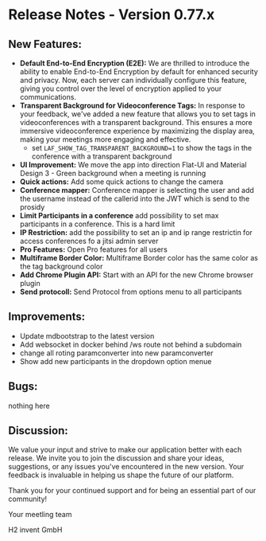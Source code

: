 # Release Notes - Version 0.77.x 

## New Features:
- **Default End-to-End Encryption (E2E):** We are thrilled to introduce the ability to enable End-to-End Encryption by default for enhanced security and privacy. Now, each server can individually configure this feature, giving you control over the level of encryption applied to your communications.
- **Transparent Background for Videoconference Tags:** In response to your feedback, we've added a new feature that allows you to set tags in videoconferences with a transparent background. This ensures a more immersive videoconference experience by maximizing the display area, making your meetings more engaging and effective.
    - set `LAF_SHOW_TAG_TRANSPARENT_BACKGROUND=1` to show the tags in the conference with a transparent background
- **UI Improvement:** We move the app into direction Flat-UI and Material Design 3
      - Green background when a meeting is running
- **Quick actions:** Add some quick actions to change the camera
- **Conference mapper:** Conference mapper is selecting the user and add the username instead of the callerid into the JWT which is send to the prosidy
- **Limit Participants in a conference** add possibility to set max participants in a conference. This is a hard limit
- **IP Restriction:** add the possibility to set an ip and ip range restrictin for access conferences fo a jitsi admin server
- **Pro Features:** Open Pro features for all users
- **Multiframe Border Color:** Multiframe Border color has the same color as the tag background color
- **Add Chrome Plugin API:** Start with an API for the new Chrome browser plugin
- **Send protocoll:** Send Protocol from options menu to all participants
## Improvements:
- Update mdbootstrap to the latest version
- Add websocket in docker behind /ws route not behind a subdomain
- change all roting paramconverter into new paramconverter
- Show add new participants in the dropdown option menue
## Bugs:
nothing here
## Discussion:
We value your input and strive to make our application better with each release. We invite you to join the discussion and share your ideas, suggestions, or any issues you've encountered in the new version. Your feedback is invaluable in helping us shape the future of our platform.

Thank you for your continued support and for being an essential part of our community!

Your meetling team

H2 invent GmbH
